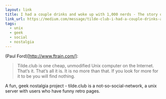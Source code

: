 ```yaml
---
layout: link
title: I had a couple drinks and woke up with 1,000 nerds - The story of Tilde.Club
link_url: https://medium.com/message/tilde-club-i-had-a-couple-drinks-and-woke-up-with-1-000-nerds-a8904f0a2ebf
tags:
  - unix
  - geek
  - social
  - nostalgia
---
```


(Paul Ford)[http://www.ftrain.com/]:

>Tilde.club is one cheap, unmodified Unix computer on the Internet.
>That’s it. That’s all it is. It is no more than that.
>If you look for more for it to be you will find nothing.

A fun, geek nostalgia project - tilde.club is a not-so-social-network, a unix server with users who have funny retro pages.
